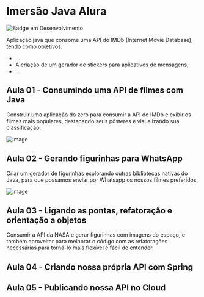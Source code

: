# Imersão Java Alura

![Badge em Desenvolvimento](http://img.shields.io/static/v1?label=STATUS&message=EM%20DESENVOLVIMENTO&color=GREEN&style=for-the-badge)

Aplicação java que consome uma API do IMDb (Internet Movie Database), tendo como objetivos:
- ...
- A criação de um gerador de stickers para aplicativos de mensagens;
- ...

## Aula 01 - Consumindo uma API de filmes com Java
Construir uma aplicação do zero para consumir a API do IMDb e exibir os filmes mais populares, destacando seus pôsteres e visualizando sua classificação.

![image](https://user-images.githubusercontent.com/74260139/180084559-1d92449f-f594-4d46-b1f8-524183edaf8f.png)

## Aula 02 - Gerando figurinhas para WhatsApp
Criar um gerador de figurinhas explorando outras bibliotecas nativas do Java, para que possamos enviar por Whatsapp os nossos filmes preferidos.

![image](https://user-images.githubusercontent.com/74260139/180316892-2df02fe2-5f5d-444e-bc42-860c96eb4f9d.png)

## Aula 03 - Ligando as pontas, refatoração e orientação a objetos
Consumir a API da NASA e gerar figurinhas com imagens do espaço, e também aproveitar para melhorar o código com as refatorações necessárias para torná-lo mais flexível e fácil de entender.

## Aula 04 - Criando nossa própria API com Spring

## Aula 05 - Publicando nossa API no Cloud

